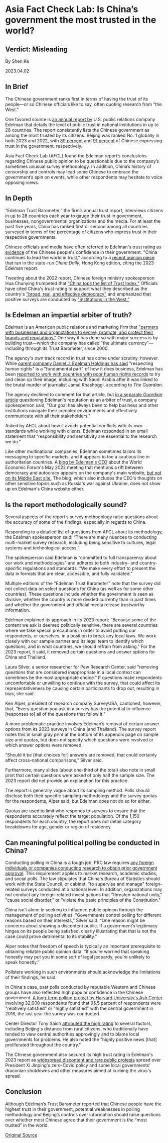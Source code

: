 # Asia Fact Check Lab: Is China’s government the most trusted in the world?

## Verdict: Misleading

By Shen Ke

2023.04.02

## In Brief

The Chinese government ranks first in terms of having the trust of its people—or so Chinese officials like to say, often quoting research from “the West.”

One favored source is [an annual report by](https://www.edelman.com/trust/2022-trust-barometer/trust-china) U.S. public relations company Edelman that details the level of public trust in national institutions in up to 28 countries. The report consistently lists the Chinese government as among the most trusted by its citizens. Beijing was ranked No. 1 globally in both 2023 and 2022, with [89 percent](https://www.edelman.com/sites/g/files/aatuss191/files/2023-01/2023%20Edelman%20Trust%20Barometer%20Global%20Report_Jan19.pdf) and [91 percent](https://www.edelman.com/sites/g/files/aatuss191/files/2022-01/2022%20Edelman%20Trust%20Barometer%20FINAL_Jan25.pdf) of Chinese expressing trust in the government, respectively.

Asia Fact Check Lab (AFCL) found the Edelman report’s conclusions regarding Chinese public opinion to be questionable due to the company’s sometimes unusual survey methodology. In addition, China’s history of censorship and controls may lead some Chinese to embrace the government’s spin on events, while other respondents may hesitate to voice opposing views.

## In Depth

“Edelman Trust Barometer,” the firm’s annual trust report, interviews citizens in up to 28 countries each year to gauge their trust in government, businesses, nongovernmental organizations and the media. For at least the past five years, China has ranked first or second among all countries surveyed in terms of the percentage of citizens who express trust in their respective governments.

Chinese officials and media have often referred to Edelman's trust rating as [evidence](https://twitter.com/spokespersonchn/status/1287653340638089217?lang=fr) of the Chinese people's confidence in their government. "China continues to lead the world in trust," according to a [recent opinion piece](https://www.chinadailyhk.com/article/317375) that ran in the state-run *China Daily*, Hong Kong edition, citing the 2023 Edelman report.

Tweeting about the 2022 report, Chinese foreign ministry spokesperson Hua Chunying trumpeted that ["China tops the list of Trust Index."](https://twitter.com/SpokespersonCHN/status/1484122662368514050) Officials have cited China's trust rating to support what they described as the country's ["broad, real, and effective democracy"](https://www.fmprc.gov.cn/wjbzhd/202203/t20220307_10648902.shtml) and emphasized that positive surveys are conducted by ["institutions in the West."](https://www.fmprc.gov.cn/mfa_eng/xwfw_665399/s2510_665401/202209/t20220907_10763396.html)

## Is Edelman an impartial arbiter of truth?

Edelman is an American public relations and marketing firm that ["partners with businesses and organizations to evolve, promote, and protect their brands and reputations."](https://www.edelman.com) One way it has done so with major success is by building trust—which the company has called "the ultimate currency"—including through its Trust Barometer, since 2000.

The agency's own track record in trust has come under scrutiny, however. While [parent company Daniel J. Edelman Holdings has said](https://www.edelman.com/sites/g/files/aatuss191/files/2021-01/Human%20Rights%20Policy,%2012-2020.pdf) "respecting human rights" is a "fundamental part" of how it does business, Edelman has been [reported to work with countries with poor human rights records](https://www.theguardian.com/world/2022/dec/22/edelman-saudi-arabia-pr-image) to try and clean up their image, including with Saudi Arabia after it was linked to the brutal murder of journalist Jamal Khashoggi, according to *The Guardian*.

The agency declined to comment for that article, but [in a separate *Guardian* article](https://www.theguardian.com/business/2023/jan/15/edelman-pr-firm-davos-trust) questioning Edelman's reputation as an arbiter of trust, a company spokesperson said, "Our goal has always been to help business and other institutions navigate their complex environments and effectively communicate with all their stakeholders."

Asked by AFCL about how it avoids potential conflicts with its own standards while working with clients, Edelman responded in an email statement that “responsibility and sensitivity are essential to the research we do.”

Like other multinational companies, Edelman sometimes tailors its messaging to specific markets, and it appears to toe a cautious line in authoritarian countries. A [blog by Edelman's CEO](https://www.edelman.com/insights/davos-mid-year-6-am) about the World Economic Forum's May 2022 meeting that mentions a rift between democracy and autocracy appears on the company's main website, [but not on its Middle East site.](https://www.theguardian.com/world/2022/dec/22/edelman-saudi-arabia-pr-image) The blog, which also includes the CEO's thoughts on other sensitive topics such as Russia's war against Ukraine, does not show up on Edelman's China website either.

## Is the report methodologically sound?

Several aspects of the report’s survey methodology raise questions about the accuracy of some of the findings, especially in regards to China.

Responding to a detailed list of questions from AFCL about its methodology, the Edelman spokesperson said: “There are many nuances to conducting multi-market survey research, including being sensitive to cultures, legal systems and technological access.”

The spokesperson said Edelman is “committed to full transparency about our work and methodologies” and adheres to both industry- and country-specific regulations and standards. “We make every effort to present the data in formats that are clear, accessible, and fully validated.”

Multiple editions of the “Edelman Trust Barometer” note that the survey did not collect data on select questions for China (as well as for some other countries). These questions include whether the government is seen as divisive, whether the country is more divided currently than in past times and whether the government and official media release trustworthy information.

Edelman explained its approach in its 2023 report: “Because some of the content we ask is deemed politically sensitive, there are several countries where we take special precautions in order to avoid putting our respondents, or ourselves, in a position to break any local laws. We work closely with our sample partner and its legal team to identify which questions, and in what countries, we should refrain from asking.” For the 2023 report, it said, it removed certain questions and answer options for China and Thailand.

Laura Silver, a senior researcher for Pew Research Center, said “removing questions that are considered inappropriate in a local context can sometimes be the most appropriate choice.” If questions make respondents uncomfortable or unwilling to continue with the survey, that could affect its representativeness by causing certain participants to drop out, resulting in bias, she said.

Ken Alper, president of research company SurveyUSA, cautioned, however, that, “Every question you ask in a survey has the potential to influence [responses to] all of the questions that follow it.”

A more problematic practice involves Edelman’s removal of certain answer options from its 2023 surveys in China (and Thailand). The survey report notes this in small gray print at the bottom of its appendix page on sample size and quotas, but does not specify which questions were involved or which answer options were removed.

“Should it be [that choices for] answers are removed, that could certainly affect cross-national comparisons,” Silver said.

Furthermore, many slides (about one-third of the total) also note in small print that certain questions were asked of only half the sample size. The 2023 report did not provide an explanation for this practice.

The report is generally vague about its sampling method. Polls should disclose both their specific sampling methodology and the survey quotas for the respondents, Alper said, but Edelman does not do so for either.

Quotas are used to limit who responds to surveys to ensure that the respondents accurately reflect the target population. Of the 1,150 respondents for each country, the report does not detail category breakdowns for age, gender or region of residency.

## Can meaningful political polling be conducted in China?

Conducting polling in China is a tough job. PRC law requires  [any foreign individuals or companies conducting research to obtain prior government approval](http://www.stats.gov.cn/zjtj/tjfg/gz/200410/t20041018_8797.html). This requirement applies to market research, academic studies, and social polls. The law stipulates that China's Bureau of Statistics should work with the State Council, or cabinet, "to supervise and manage" foreign-related surveys conducted at a national level. In addition, organizations may not conduct any foreign-related investigations that "threaten national unity," "cause social disorder," or "violate the basic principles of the Constitution."

China isn’t alone in seeking to influence public opinion through the management of polling activities. “Governments control polling for different reasons based on their interests,” Silver said. “One reason might be concerns about showing a discontent public. If a government’s legitimacy hinges on its people being satisfied, clearly illustrating that that is not the case could prove detrimental to its stability.”

Alper notes that freedom of speech is typically an important prerequisite to obtaining reliable public opinion data. “If you’re worried that speaking honestly may put you in some sort of legal jeopardy, you’re unlikely to speak honestly.”

Pollsters working in such environments should acknowledge the limitations of their findings, he said.

In China's case, past polls conducted by reputable Western and Chinese groups have also reflected high popular confidence in the Chinese government. [A long-term polling project by Harvard University's Ash Center](https://ash.harvard.edu/files/ash/files/final_policy_brief_7.6.2020.pdf) involving 32,000 respondents found that 95.5 percent of respondents were "relatively satisfied" or "highly satisfied" with the central government in 2016, the last year the survey was conducted.

Center Director Tony Saich [attributed the high rating](https://news.harvard.edu/gazette/story/2020/07/long-term-survey-reveals-chinese-government-satisfaction/) to several factors, including Beijing's distance from rural citizens, who traditionally have tended to view central authorities approvingly and to blame local governments for problems. He also noted the "highly positive news [that] proliferated throughout the country."

The Chinese government also secured its high trust rating in Edelman's 2023 report as [widespread discontent and rare public protests](https://time.com/6240747/shanghai-china-protests-zero-covid-fear/) spread over President Xi Jinping's zero-Covid policy and some local governments' draconian shutdowns and other measures aimed at curbing the virus's spread.

## Conclusion

Although Edelman’s Trust Barometer reported that Chinese people have the highest trust in their government, potential weaknesses in polling methodology and Beijing’s controls over information should raise questions over whether most Chinese agree that their government is the “most trusted” in the world.



[Original Source](https://www.rfa.org/english/news/afcl/fact-check-edelman-04022023204833.html)